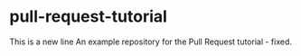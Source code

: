 # pull-request-tutorial
This is a new line
An example repository for the Pull Request tutorial - fixed.
